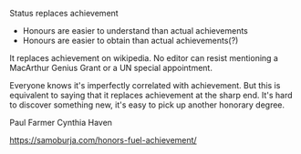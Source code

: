 Status replaces achievement

* Honours are easier to understand than actual achievements
* Honours are easier to obtain than actual achievements(?)


It replaces achievement on wikipedia. No editor can resist mentioning a MacArthur Genius Grant or a UN special appointment.

Everyone knows it's imperfectly correlated with achievement. But this is equivalent to saying that it replaces achievement at the sharp end. It's hard to discover something new, it's easy to pick up another honorary degree.

Paul Farmer
Cynthia Haven



https://samoburja.com/honors-fuel-achievement/